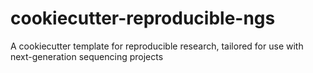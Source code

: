 # cookiecutter-reproducible-ngs
A cookiecutter template for reproducible research, tailored for use with next-generation sequencing projects
